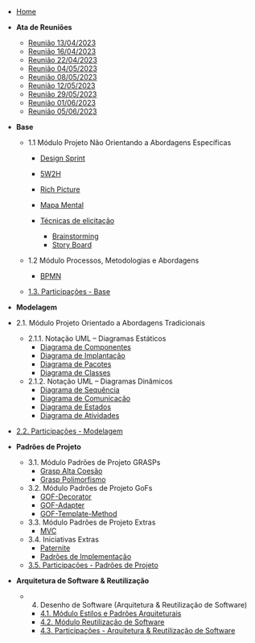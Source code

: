 <!-- docs/_sidebar.md -->

- [Home](/README.md)


- **Ata de Reuniões**
  - [Reunião 13/04/2023](Atasreuniao/Ata_13-04.md)
  - [Reunião 16/04/2023](Atasreuniao/Ata_16-04.md)
  - [Reunião 22/04/2023](Atasreuniao/Ata_22-04.md)
  - [Reunião 04/05/2023](Atasreuniao/Ata_04-05.md)
  - [Reunião 08/05/2023](Atasreuniao/Ata_08-05.md)
  - [Reunião 12/05/2023](Atasreuniao/Ata_12-05.md)
  - [Reunião 29/05/2023](Atasreuniao/Ata-29-05.md)
  - [Reunião 01/06/2023](Atasreuniao/Ata_01-06.md)
  - [Reunião 05/06/2023](Atasreuniao/Ata_05-06.md)

- **Base**

  - 1.1 Módulo Projeto Não Orientando a Abordagens Específicas

    - [Design Sprint](Base/DesignSprint.md) 
    - [5W2H](Base/5W2H.md) 
    - [Rich Picture](Base/Rich-picture.md) 
    - [Mapa Mental](Base/mapamental.md) 

    - [Técnicas de elicitação](#)

      - [Brainstorming](Base/eliticacao/Brainstorming.md)
      - [Story Board](Base/eliticacao/StoryBoard.md)


  - 1.2 Módulo Processos, Metodologias e Abordagens

    - [BPMN](Base/BPMN.md)

  - [1.3. Participações - Base](Base/1.3.ParticipacoesBase.md)

- **Modelagem**
 - 2.1. Módulo Projeto Orientado a Abordagens Tradicionais
   - 2.1.1. Notação UML – Diagramas Estáticos
     - [Diagrama de Componentes](Modelagem/UMLEstaticos/diagramaComponentes.md)
     - [Diagrama de Implantação](Modelagem/UMLEstaticos/diagramaImplantacao.md)
     - [Diagrama de Pacotes](Modelagem/UMLEstaticos/diagramaPacotes.md)
     - [Diagrama de Classes](Modelagem/UMLEstaticos/DiagramaDeClasses.md)
   - 2.1.2. Notação UML – Diagramas Dinâmicos
     - [Diagrama de Sequência](Modelagem/UMLDinamicos/Diagramadesequencia.md)
     - [Diagrama de Comunicação](Modelagem/UMLDinamicos/diagramaDeComunicacao.md)
     - [Diagrama de Estados](Modelagem/UMLDinamicos/DiagramadeEstados.md)
     - [Diagrama de Atividades](Modelagem/UMLDinamicos/DiagramadeAtividades.md)
     
 - [2.2. Participações - Modelagem](Modelagem/2.2.ParticipacoesModelagem.md)

- **Padrões de Projeto**
  - 3.1. Módulo Padrões de Projeto GRASPs
    - [Grasp Alta Coesão](PadroesDeProjeto/GRASPs/GRASP_AltaCoesao.md)
    - [Grasp Polimorfismo](PadroesDeProjeto/GRASPs/GRASP_Polimorfismo.md)
  - 3.2. Módulo Padrões de Projeto GoFs
    - [GOF-Decorator](PadroesDeProjeto/GoF-Decorator.md)
    - [GOF-Adapter](PadroesDeProjeto/gof-adapter.md)
    - [GOF-Template-Method](PadroesDeProjeto/gof-template-method.md)
  - 3.3. Módulo Padrões de Projeto Extras
    - [MVC](PadroesDeProjeto/MVC.md)
  - 3.4. Iniciativas Extras
    - [Paternite](PadroesDeProjeto/Iniciativas-Extras/Paternite.md)
    - [Padrões de Implementação](PadroesDeProjeto/Iniciativas-Extras/Padrões-de-Implementação.md)
  - [3.5. Participações - Padrões de Projeto](PadroesDeProjeto/3.4.ParticipacoesPadroes.md)

- **Arquitetura de Software & Reutilização**
  - 4. Desenho de Software (Arquitetura & Reutilização de Software)
    - [4.1. Módulo Estilos e Padrões Arquiteturais](ArquiteturaReutilizacao/DocumentoArquiteturaSoftware.md)
    - [4.2. Módulo Reutilização de Software](ArquiteturaReutilizacao/ReutilizacaoSoftware.md)
    - [4.3. Participações - Arquitetura & Reutilização de Software](ArquiteturaReutilizacao/ParticipacoesArq.md)


